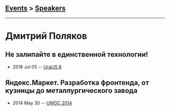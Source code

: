## [Events](../README.md) > [Speakers](../speakers.md)
---

# Дмитрий Поляков

## Не залипайте в единственной технологии!
- 2018 Jul 05 -- [UralJS 8](https://www.youtube.com/watch?v=IXqtFa8atE4)    
## Яндекс.Маркет. Разработка фронтенда, от кузницы до металлургического завода
- 2014 May 30 -- [UWDC 2014](https://www.youtube.com/watch?v=H-AK67UNDrs)    
